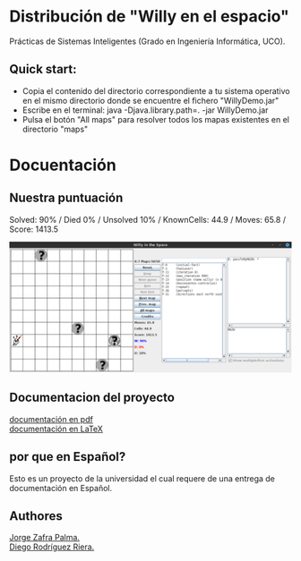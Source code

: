 # Distribución de "Willy en el espacio"

Prácticas de Sistemas Inteligentes (Grado en Ingeniería Informática, UCO).

## Quick start:
 - Copia el contenido del directorio correspondiente a tu sistema operativo en el mismo directorio donde se encuentre el fichero "WillyDemo.jar"
 - Escribe en el terminal: java -Djava.library.path=. -jar WillyDemo.jar
 - Pulsa el botón "All maps" para resolver todos los mapas existentes en el directorio "maps"

# Docuentación

## Nuestra puntuación

Solved: 90% / Died 0% / Unsolved 10% / KnownCells: 44.9 / Moves: 65.8 / Score: 1413.5

![logo](https://github.com/riera90/willy/blob/master/docs/score_screenshot.png)

## Documentacion del proyecto

[documentación en pdf](docs/Willy_en_el_espacio.pdf)  
[documentación en LaTeX](docs/Willy_en_el_espacio.tex)

## por que en Español?

Esto es un proyecto de la universidad el cual requere de una entrega de documentación en Español.


## Authores

[Jorge Zafra Palma.](https://github.com/YorYYi)  
[Diego Rodríguez Riera.](https://github.com/riera90)
